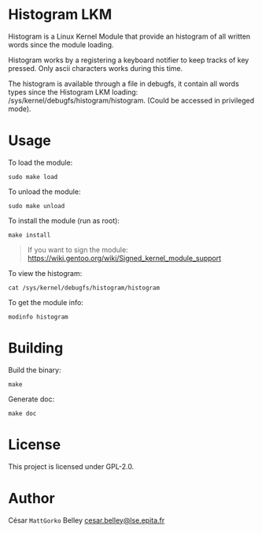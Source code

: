 Histogram LKM
============

Histogram is a Linux Kernel Module that provide an histogram of all
written words since the module loading.

Histogram works by a registering a keyboard notifier to keep tracks of
key pressed. Only ascii characters works during this time.

The histogram is available through a file in debugfs, it contain all
words types since the Histogram LKM loading:
/sys/kernel/debugfs/histogram/histogram. (Could be accessed in
privileged mode).

# Usage

To load the module:
```shell
sudo make load
```

To unload the module:
```shell
sudo make unload
```

To install the module (run as root):
```shell
make install
```
> If you want to sign the module: https://wiki.gentoo.org/wiki/Signed_kernel_module_support

To view the histogram:
```shell
cat /sys/kernel/debugfs/histogram/histogram
```

To get the module info:
```shell
modinfo histogram
```

# Building

Build the binary:
```shell
make
```

Generate doc:
```
make doc
```

# License

This project is licensed under GPL-2.0.

# Author

César `MattGorko` Belley <cesar.belley@lse.epita.fr>
